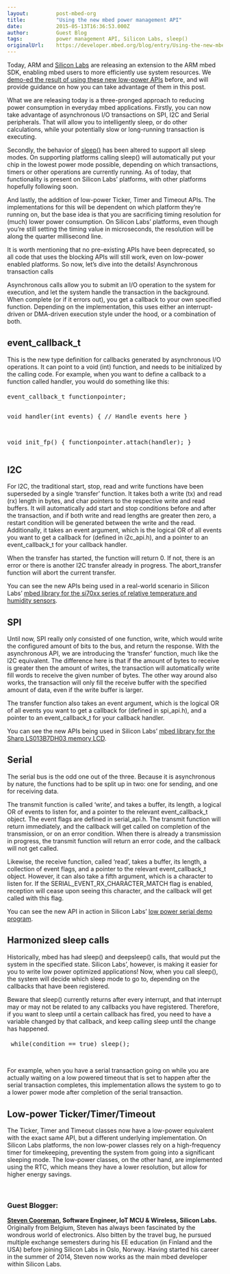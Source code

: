 ```yaml
---
layout:         post-mbed-org
title:          "Using the new mbed power management API"
date:           2015-05-13T16:36:53.000Z
author:         Guest Blog
tags:           power management API, Silicon Labs, sleep()
originalUrl:    https://developer.mbed.org/blog/entry/Using-the-new-mbed-power-management-API/
---
```


<p>
  Today, ARM and <a href=
  "https://developer.mbed.org/teams/SiliconLabs/">Silicon Labs</a>
  are releasing an extension to the ARM mbed SDK, enabling mbed
  users to more efficiently use system resources. We <a href=
  "http://community.arm.com/groups/internet-of-things/blog/2015/03/12/reducing-power-consumption-with-the-arm-mbed-low-power-apis-and-efm32-mcus"
  rel="nofollow">demo-ed the result of using these new low-power
  APIs</a> before, and will provide guidance on how you can take
  advantage of them in this post.
</p>
<p>
  What we are releasing today is a three-pronged approach to
  reducing power consumption in everyday mbed applications.
  Firstly, you can now take advantage of asynchronous I/O
  transactions on SPI, I2C and Serial peripherals. That will allow
  you to intelligently sleep, or do other calculations, while your
  potentially slow or long-running transaction is executing.
</p>
<p>
  Secondly, the behavior of <a href=
  "https://developer.mbed.org/teams/SiliconLabs/wiki/Using-the-improved-mbed-sleep-API">
  sleep()</a> has been altered to support all sleep modes. On
  supporting platforms calling sleep() will automatically put your
  chip in the lowest power mode possible, depending on which
  transactions, timers or other operations are currently running.
  As of today, that functionality is present on Silicon Labs’
  platforms, with other platforms hopefully following soon.
</p>
<p>
  And lastly, the addition of low-power Ticker, Timer and Timeout
  APIs. The implementations for this will be dependent on which
  platform they’re running on, but the base idea is that you are
  sacrificing timing resolution for (much) lower power consumption.
  On Silicon Labs’ platforms, even though you’re still setting the
  timing value in microseconds, the resolution will be along the
  quarter millisecond line.
</p>
<p>
  It is worth mentioning that no pre-existing APIs have been
  deprecated, so all code that uses the blocking APIs will still
  work, even on low-power enabled platforms. So now, let’s dive
  into the details! Asynchronous transaction calls
</p>
<p>
  Asynchronous calls allow you to submit an I/O operation to the
  system for execution, and let the system handle the transaction
  in the background. When complete (or if it errors out), you get a
  callback to your own specified function. Depending on the
  implementation, this uses either an interrupt-driven or
  DMA-driven execution style under the hood, or a combination of
  both.
</p>
<h2>
  event_callback_t
</h2>
<p>
  This is the new type definition for callbacks generated by
  asynchronous I/O operations. It can point to a void (int)
  function, and needs to be initialized by the calling code. For
  example, when you want to define a callback to a function called
  handler, you would do something like this:
</p>
<div class="flashbox fcode">
  <h4 class="ftitle"></h4>
  <pre class="mbed-code" offset="0">
event_callback_t functionpointer;

void handler(int events) {
        // Handle events here
}

void init_fp() {
        functionpointer.attach(handler);
}
</pre>
</div>
<h2>
  I2C
</h2>
<p>
  For I2C, the traditional start, stop, read and write functions
  have been superseded by a single ‘transfer’ function. It takes
  both a write (tx) and read (rx) length in bytes, and char
  pointers to the respective write and read buffers. It will
  automatically add start and stop conditions before and after the
  transaction, and if both write and read lengths are greater then
  zero, a restart condition will be generated between the write and
  the read. Additionally, it takes an event argument, which is the
  logical OR of all events you want to get a callback for (defined
  in i2c_api.h), and a pointer to an event_callback_t for your
  callback handler.
</p>
<p>
  When the transfer has started, the function will return 0. If
  not, there is an error or there is another I2C transfer already
  in progress. The abort_transfer function will abort the current
  transfer.
</p>
<p>
  You can see the new APIs being used in a real-world scenario in
  Silicon Labs’ <a href=
  "https://developer.mbed.org/teams/SiliconLabs/code/SILABS_RHT/">mbed
  library for the si70xx series of relative temperature and
  humidity sensors</a>.
</p>
<h2>
  SPI
</h2>
<p>
  Until now, SPI really only consisted of one function, write,
  which would write the configured amount of bits to the bus, and
  return the response. With the asynchronous API, we are
  introducing the ‘transfer’ function, much like the I2C
  equivalent. The difference here is that if the amount of bytes to
  receive is greater then the amount of writes, the transaction
  will automatically write fill words to receive the given number
  of bytes. The other way around also works, the transaction will
  only fill the receive buffer with the specified amount of data,
  even if the write buffer is larger.
</p>
<p>
  The transfer function also takes an event argument, which is the
  logical OR of all events you want to get a callback for (defined
  in spi_api.h), and a pointer to an event_callback_t for your
  callback handler.
</p>
<p>
  You can see the new APIs being used in Silicon Labs’ <a href=
  "https://developer.mbed.org/teams/SiliconLabs/code/MemoryLCD/">mbed
  library for the Sharp LS013B7DH03 memory LCD</a>.
</p>
<h2>
  Serial
</h2>
<p>
  The serial bus is the odd one out of the three. Because it is
  asynchronous by nature, the functions had to be split up in two:
  one for sending, and one for receiving data.
</p>
<p>
  The transmit function is called ‘write’, and takes a buffer, its
  length, a logical OR of events to listen for, and a pointer to
  the relevant event_callback_t object. The event flags are defined
  in serial_api.h. The transmit function will return immediately,
  and the callback will get called on completion of the
  transmission, or on an error condition. When there is already a
  transmission in progress, the transmit function will return an
  error code, and the callback will not get called.
</p>
<p>
  Likewise, the receive function, called ‘read’, takes a buffer,
  its length, a collection of event flags, and a pointer to the
  relevant event_callback_t object. However, it can also take a
  fifth argument, which is a character to listen for. If the
  SERIAL_EVENT_RX_CHARACTER_MATCH flag is enabled, reception will
  cease upon seeing this character, and the callback will get
  called with this flag.
</p>
<p>
  You can see the new API in action in Silicon Labs’ <a href=
  "https://developer.mbed.org/teams/SiliconLabs/code/Serial-LowPower-Demo/">
  low power serial demo program</a>.
</p>
<h2>
  Harmonized sleep calls
</h2>
<p>
  Historically, mbed has had sleep() and deepsleep() calls, that
  would put the system in the specified state. Silicon Labs’,
  however, is making it easier for you to write low power optimized
  applications! Now, when you call sleep(), the system will decide
  which sleep mode to go to, depending on the callbacks that have
  been registered.
</p>
<p>
  Beware that sleep() currently returns after every interrupt, and
  that interrupt may or may not be related to any callbacks you
  have registered. Therefore, if you want to sleep until a certain
  callback has fired, you need to have a variable changed by that
  callback, and keep calling sleep until the change has happened.
</p>
<div class="flashbox fcode">
  <h4 class="ftitle"></h4>
  <pre class="mbed-code" offset="0">
 while(condition == true) sleep();
</pre>
</div>
<p>
  <br>
</p>
<p>
  For example, when you have a serial transaction going on while
  you are actually waiting on a low powered timeout that is set to
  happen after the serial transaction completes, this
  implementation allows the system to go to a lower power mode
  after completion of the serial transaction.
</p>
<h2>
  Low-power Ticker/Timer/Timeout
</h2>
<p>
  The Ticker, Timer and Timeout classes now have a low-power
  equivalent with the exact same API, but a different underlying
  implementation. On Silicon Labs platforms, the non low-power
  classes rely on a high-frequency timer for timekeeping,
  preventing the system from going into a significant sleeping
  mode. The low-power classes, on the other hand, are implemented
  using the RTC, which means they have a lower resolution, but
  allow for higher energy savings.
</p>
<p>
  <br>
</p>
<h3>
  Guest Blogger:
</h3>
<p>
  <strong><a href=
  "https://developer.mbed.org/users/stevew817/">Steven
  Cooreman</a>, Software Engineer, IoT MCU &amp; Wireless, Silicon
  Labs.</strong> Originally from Belgium, Steven has always been
  fascinated by the wondrous world of electronics. Also bitten by
  the travel bug, he pursued multiple exchange semesters during his
  EE education (in Finland and the USA) before joining Silicon Labs
  in Oslo, Norway. Having started his career in the summer of 2014,
  Steven now works as the main mbed developer within Silicon Labs.
</p>

